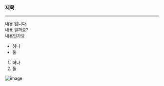 ### 제목
----
내용 입니다. <br/>
내용 일까요?<br/>
내용인가요<br/>
* 하나 <br/>
* 둘
1. 하나
2. 둘

![image](https://github.com/kjw1612/markdown-123/assets/134263104/eaadc33c-ce8f-48fb-8330-265cc88493ad)
